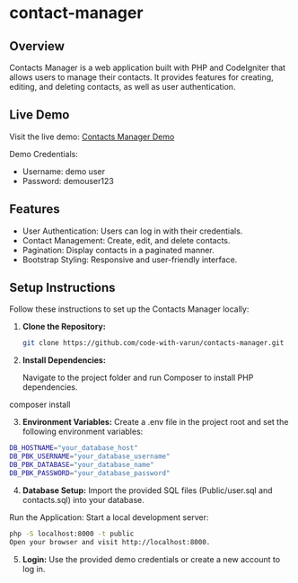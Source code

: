 # contact-manager

## Overview

Contacts Manager is a web application built with PHP and CodeIgniter that allows users to manage their contacts. It provides features for creating, editing, and deleting contacts, as well as user authentication.

## Live Demo

Visit the live demo: [Contacts Manager Demo](https://apps.1lybio.in/contacts-manager/)

Demo Credentials:

- Username: demo user
- Password: demouser123

## Features

- User Authentication: Users can log in with their credentials.
- Contact Management: Create, edit, and delete contacts.
- Pagination: Display contacts in a paginated manner.
- Bootstrap Styling: Responsive and user-friendly interface.

## Setup Instructions

Follow these instructions to set up the Contacts Manager locally:

1. **Clone the Repository:**

   ```bash
   git clone https://github.com/code-with-varun/contacts-manager.git
   ```

2. **Install Dependencies:**

   Navigate to the project folder and run Composer to install PHP dependencies.

composer install

3. **Environment Variables:**
   Create a .env file in the project root and set the following environment variables:

```bash
DB_HOSTNAME="your_database_host"
DB_PBK_USERNAME="your_database_username"
DB_PBK_DATABASE="your_database_name"
DB_PBK_PASSWORD="your_database_password"
```

4. **Database Setup:**
   Import the provided SQL files (Public/user.sql and contacts.sql) into your database.

Run the Application:
Start a local development server:

```bash
php -S localhost:8000 -t public
Open your browser and visit http://localhost:8000.
```

5. **Login:**
   Use the provided demo credentials or create a new account to log in.
